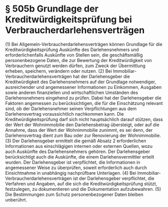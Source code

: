 # § 505b Grundlage der Kreditwürdigkeitsprüfung bei Verbraucherdarlehensverträgen
(1) Bei Allgemein-Verbraucherdarlehensverträgen können Grundlage für die Kreditwürdigkeitsprüfung Auskünfte des Darlehensnehmers und erforderlichenfalls Auskünfte von Stellen sein, die geschäftsmäßig personenbezogene Daten, die zur Bewertung der Kreditwürdigkeit von Verbrauchern genutzt werden dürfen, zum Zweck der Übermittlung erheben, speichern, verändern oder nutzen.
(2) Bei Immobiliar-Verbraucherdarlehensverträgen hat der Darlehensgeber die Kreditwürdigkeit des Darlehensnehmers auf der Grundlage notwendiger, ausreichender und angemessener Informationen zu Einkommen, Ausgaben sowie anderen finanziellen und wirtschaftlichen Umständen des Darlehensnehmers eingehend zu prüfen. Dabei hat der Darlehensgeber die Faktoren angemessen zu berücksichtigen, die für die Einschätzung relevant sind, ob der Darlehensnehmer seinen Verpflichtungen aus dem Darlehensvertrag voraussichtlich nachkommen kann. Die Kreditwürdigkeitsprüfung darf sich nicht hauptsächlich darauf stützen, dass der Wert der Wohnimmobilie den Darlehensbetrag übersteigt, oder auf die Annahme, dass der Wert der Wohnimmobilie zunimmt, es sei denn, der Darlehensvertrag dient zum Bau oder zur Renovierung der Wohnimmobilie.
(3) Der Darlehensgeber ermittelt die gemäß Absatz 2 erforderlichen Informationen aus einschlägigen internen oder externen Quellen, wozu auch Auskünfte des Darlehensnehmers gehören. Der Darlehensgeber berücksichtigt auch die Auskünfte, die einem Darlehensvermittler erteilt wurden. Der Darlehensgeber ist verpflichtet, die Informationen in angemessener Weise zu überprüfen, soweit erforderlich auch durch Einsichtnahme in unabhängig nachprüfbare Unterlagen.
(4) Bei Immobiliar-Verbraucherdarlehensverträgen ist der Darlehensgeber verpflichtet, die Verfahren und Angaben, auf die sich die Kreditwürdigkeitsprüfung stützt, festzulegen, zu dokumentieren und die Dokumentation aufzubewahren.
(5) Die Bestimmungen zum Schutz personenbezogener Daten bleiben unberührt.